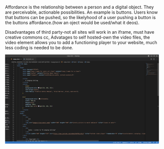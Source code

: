 Affordance is the relationship between a person and a digital object. They are perceivable, actionable possibilities. An example is buttons. Users know that buttons can be pushed, so the likelyhood of a user pushing a button is the buttons affordance.(how an oject would be used/what it deos).

Disadvantages of third party-not all sites will work in an iframe, must have creative commons cc, 
Advatages to self hosted-own the video files, the video element allows you to add a functioning player to your website, much less coding is needed to be done.

![Assignment-8](./images/screenshot.png)